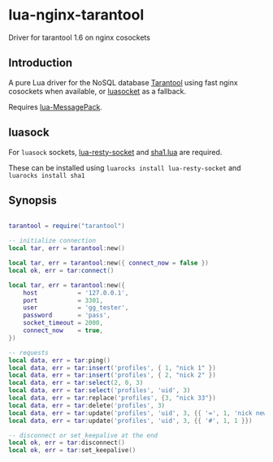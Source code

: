 lua-nginx-tarantool
===================

Driver for tarantool 1.6 on nginx cosockets

Introduction
------------

A pure Lua driver for the NoSQL database [Tarantool](http://tarantool.org/) using fast nginx cosockets when available, or [luasocket](https://github.com/diegonehab/luasocket) as a fallback.

Requires [lua-MessagePack](https://github.com/fperrad/lua-MessagePack).

luasock
-------

For `luasock` sockets, [lua-resty-socket](https://github.com/thibaultcha/lua-resty-socket) and [sha1.lua](https://github.com/kikito/sha1.lua) are required.

These can be installed using `luarocks install lua-resty-socket` and `luarocks install sha1`


Synopsis
------------

```lua

tarantool = require("tarantool")

-- initialize connection
local tar, err = tarantool:new()

local tar, err = tarantool:new({ connect_now = false })
local ok, err = tar:connect()

local tar, err = tarantool:new({
    host           = '127.0.0.1',
    port           = 3301,
    user           = 'gg_tester',
    password       = 'pass',
    socket_timeout = 2000,
    connect_now    = true,
})

-- requests
local data, err = tar:ping()
local data, err = tar:insert('profiles', { 1, "nick 1" })
local data, err = tar:insert('profiles', { 2, "nick 2" })
local data, err = tar:select(2, 0, 3)
local data, err = tar:select('profiles', 'uid', 3)
local data, err = tar:replace('profiles', {3, "nick 33"})
local data, err = tar:delete('profiles', 3)
local data, err = tar:update('profiles', 'uid', 3, {{ '=', 1, 'nick new' }})
local data, err = tar:update('profiles', 'uid', 3, {{ '#', 1, 1 }})

-- disconnect or set_keepalive at the end
local ok, err = tar:disconnect()
local ok, err = tar:set_keepalive()

```
